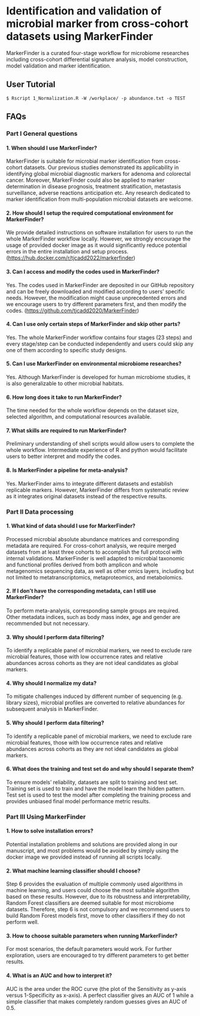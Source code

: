 # Identification and validation of microbial marker from cross-cohort datasets using MarkerFinder
MarkerFinder is a curated four-stage workflow for microbiome researches including cross-cohort differential signature analysis, model construction, model validation and marker identification.
## User Tutorial
`$ Rscript 1_Normalization.R -W /workplace/ -p abundance.txt -o TEST`

## FAQs
### Part I General questions
#### 1. When should I use MarkerFinder?  
MarkerFinder is suitable for microbial marker identification from cross-cohort datasets. Our previous studies demonstrated its applicability in identifying global microbial diagnostic markers for adenoma and colorectal cancer. Moreover, MarkerFinder could also be applied to marker determination in disease prognosis, treatment stratification, metastasis surveillance, adverse reactions anticipation etc. Any research dedicated to marker identification from multi-population microbial datasets are welcome.
#### 2. How should I setup the required computational environment for MarkerFinder?  
We provide detailed instructions on software installation for users to run the whole MarkerFinder workflow locally. However, we strongly encourage the usage of provided docker image as it would significantly reduce potential errors in the entire installation and setup process. (https://hub.docker.com/r/tjcadd2022/markerfinder)
#### 3. Can I access and modify the codes used in MarkerFinder?  
Yes. The codes used in MarkerFinder are deposited in our GitHub repository and can be freely downloaded and modified according to users’ specific needs. However, the modification might cause unprecedented errors and we encourage users to try different parameters first, and then modify the codes. (https://github.com/tjcadd2020/MarkerFinder)
#### 4. Can I use only certain steps of MarkerFinder and skip other parts?  
Yes. The whole MarkerFinder workflow contains four stages (23 steps) and every stage/step can be conducted independently and users could skip any one of them according to specific study designs.
#### 5. Can I use MarkerFinder on environmental microbiome researches?  
Yes. Although MarkerFinder is developed for human microbiome studies, it is also generalizable to other microbial habitats. 
#### 6. How long does it take to run MarkerFinder?  
The time needed for the whole workflow depends on the dataset size, selected algorithm, and computational resources available. 
#### 7. What skills are required to run MarkerFinder?  
Preliminary understanding of shell scripts would allow users to complete the whole workflow. Intermediate experience of R and python would facilitate users to better interpret and modify the codes.
#### 8. Is MarkerFinder a pipeline for meta-analysis?  
Yes. MarkerFinder aims to integrate different datasets and establish replicable markers. However, MarkerFinder differs from systematic review as it integrates original datasets instead of the respective results.
### Part II Data processing
#### 1.	What kind of data should I use for MarkerFinder?
Processed microbial absolute abundance matrices and corresponding metadata are required. For cross-cohort analysis, we require merged datasets from at least three cohorts to accomplish the full protocol with internal validations. MarkerFinder is well adapted to microbial taxonomic and functional profiles derived from both amplicon and whole metagenomics sequencing data, as well as other omics layers, including but not limited to metatranscriptomics, metaproteomics, and metabolomics.
#### 2. If I don’t have the corresponding metadata, can I still use MarkerFinder?
To perform meta-analysis, corresponding sample groups are required. Other metadata indices, such as body mass index, age and gender are recommended but not necessary.
#### 3.	Why should I perform data filtering?
To identify a replicable panel of microbial markers, we need to exclude rare microbial features, those with low occurrence rates and relative abundances across cohorts as they are not ideal candidates as global markers.
#### 4.	Why should I normalize my data?
To mitigate challenges induced by different number of sequencing (e.g. library sizes), microbial profiles are converted to relative abundances for subsequent analysis in MarkerFinder.
#### 5.	Why should I perform data filtering?
To identify a replicable panel of microbial markers, we need to exclude rare microbial features, those with low occurrence rates and relative abundances across cohorts as they are not ideal candidates as global markers.
#### 6.	What does the training and test set do and why should I separate them?
To ensure models’ reliability, datasets are split to training and test set. Training set is used to train and have the model learn the hidden pattern. Test set is used to test the model after completing the training process and provides unbiased final model performance metric results.  
### Part III Using MarkerFinder
#### 1.	How to solve installation errors?
Potential installation problems and solutions are provided along in our manuscript, and most problems would be avoided by simply using the docker image we provided instead of running all scripts locally.
#### 2.	What machine learning classifier should I choose?
Step 6 provides the evaluation of multiple commonly used algorithms in machine learning, and users could choose the most suitable algorithm based on these results. However, due to its robustness and interpretability, Random Forest classifiers are deemed suitable for most microbiome datasets. Therefore, step 6 is not compulsory and we recommend users to build Random Forest models first, move to other classifiers if they do not perform well.
#### 3.	How to choose suitable parameters when running MarkerFinder?
For most scenarios, the default parameters would work. For further exploration, users are encouraged to try different parameters to get better results.
#### 4.	What is an AUC and how to interpret it?
AUC is the area under the ROC curve (the plot of the Sensitivity as y-axis versus 1-Specificity as x-axis). A perfect classifier gives an AUC of 1 while a simple classifier that makes completely random guesses gives an AUC of 0.5.

